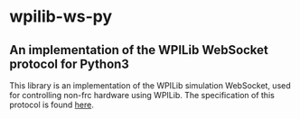 # wpilib-ws-py
## An implementation of the WPILib WebSocket protocol for Python3

This library is an implementation of the WPILib simulation WebSocket, used for controlling non-frc hardware using WPILib. The specification of this protocol is found [here](https://github.com/wpilibsuite/allwpilib/blob/main/simulation/halsim_ws_core/doc/hardware_ws_api.md).
